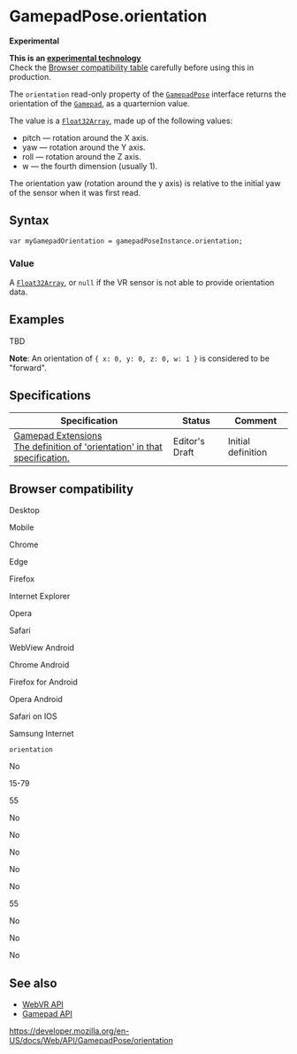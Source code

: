 # GamepadPose.orientation

**Experimental**

**This is an [experimental technology](https://developer.mozilla.org/en-US/docs/MDN/Guidelines/Conventions_definitions#experimental)**  
Check the [Browser compatibility table](#browser_compatibility) carefully before using this in production.

The `orientation` read-only property of the [`GamepadPose`](../gamepadpose) interface returns the orientation of the [`Gamepad`](../gamepad), as a quarternion value.

The value is a [`Float32Array`](https://developer.mozilla.org/en-US/docs/Web/JavaScript/Reference/Global_Objects/Float32Array), made up of the following values:

- pitch — rotation around the X axis.
- yaw — rotation around the Y axis.
- roll — rotation around the Z axis.
- w — the fourth dimension (usually 1).

The orientation yaw (rotation around the y axis) is relative to the initial yaw of the sensor when it was first read.

## Syntax

    var myGamepadOrientation = gamepadPoseInstance.orientation;

### Value

A [`Float32Array`](https://developer.mozilla.org/en-US/docs/Web/JavaScript/Reference/Global_Objects/Float32Array), or `null` if the VR sensor is not able to provide orientation data.

## Examples

TBD

**Note**: An orientation of `{ x: 0, y: 0, z: 0, w: 1 }` is considered to be "forward".

## Specifications

<table><thead><tr class="header"><th>Specification</th><th>Status</th><th>Comment</th></tr></thead><tbody><tr class="odd"><td><a href="https://w3c.github.io/gamepad/extensions.html#dom-gamepadpose-orientation">Gamepad Extensions<br />
<span class="small">The definition of 'orientation' in that specification.</span></a></td><td><span class="spec-ed">Editor's Draft</span></td><td>Initial definition</td></tr></tbody></table>

## Browser compatibility

Desktop

Mobile

Chrome

Edge

Firefox

Internet Explorer

Opera

Safari

WebView Android

Chrome Android

Firefox for Android

Opera Android

Safari on IOS

Samsung Internet

`orientation`

No

15-79

55

No

No

No

No

No

55

No

No

No

## See also

- [WebVR API](../webvr_api)
- [Gamepad API](../gamepad_api)

<a href="https://developer.mozilla.org/en-US/docs/Web/API/GamepadPose/orientation" class="_attribution-link">https://developer.mozilla.org/en-US/docs/Web/API/GamepadPose/orientation</a>
